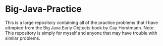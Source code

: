 # Big-Java-Practice
This is a large repository containing all of the practice problems that I have attmpted from
the Big Java Early Objtects book by Cay Horstmann. Note: This repository is simply for myself and anyone that may
have trouble with similar problems.
